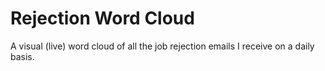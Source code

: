 # Rejection Word Cloud
A visual (live) word cloud of all the job rejection emails I receive on a daily basis.